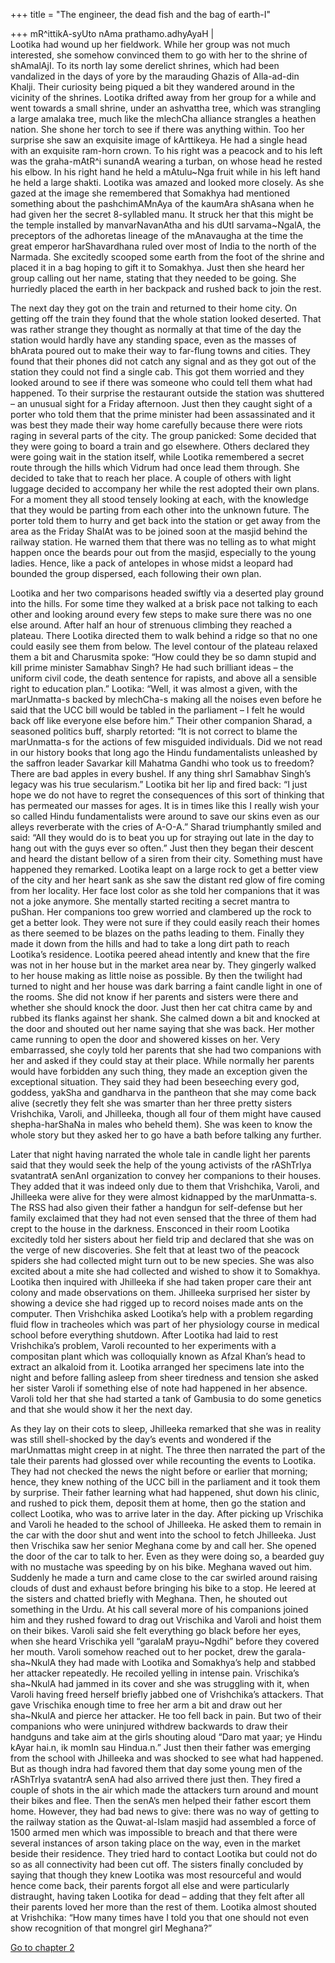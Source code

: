 +++
title = "The engineer, the dead fish and the bag of earth-I"

+++
mR^ittikA-syUto nAma prathamo.adhyAyaH |  
Lootika had wound up her fieldwork. While her group was not much
interested, she somehow convinced them to go with her to the shrine of
shAmalAjI. To its north lay some derelict shrines, which had been
vandalized in the days of yore by the marauding Ghazis of Alla-ad-din
Khalji. Their curiosity being piqued a bit they wandered around in the
vicinity of the shrines. Lootika drifted away from her group for a while
and went towards a small shrine, under an ashvattha tree, which was
strangling a large amalaka tree, much like the mlechCha alliance
strangles a heathen nation. She shone her torch to see if there was
anything within. Too her surprise she saw an exquisite image of
kArttikeya. He had a single head with an exquisite ram-horn crown. To
his right was a peacock and to his left was the graha-mAtR^i sunandA
wearing a turban, on whose head he rested his elbow. In his right hand
he held a mAtulu\~Nga fruit while in his left hand he held a large
shakti. Lootika was amazed and looked more closely. As she gazed at the
image she remembered that Somakhya had mentioned something about the
pashchimAMnAya of the kaumAra shAsana when he had given her the secret
8-syllabled manu. It struck her that this might be the temple installed
by manvarNavanAtha and his dUtI sarvama\~NgalA, the preceptors of the
adhoretas lineage of the mAnavaugha at the time the great emperor
harShavardhana ruled over most of India to the north of the Narmada. She
excitedly scooped some earth from the foot of the shrine and placed it
in a bag hoping to gift it to Somakhya. Just then she heard her group
calling out her name, stating that they needed to be going. She
hurriedly placed the earth in her backpack and rushed back to join the
rest.

The next day they got on the train and returned to their home city. On
getting off the train they found that the whole station looked deserted.
That was rather strange they thought as normally at that time of the day
the station would hardly have any standing space, even as the masses of
bhArata poured out to make their way to far-flung towns and cities. They
found that their phones did not catch any signal and as they got out of
the station they could not find a single cab. This got them worried and
they looked around to see if there was someone who could tell them what
had happened. To their surprise the restaurant outside the station was
shuttered – an unusual sight for a Friday afternoon. Just then they
caught sight of a porter who told them that the prime minister had been
assassinated and it was best they made their way home carefully because
there were riots raging in several parts of the city. The group
panicked: Some decided that they were going to board a train and go
elsewhere. Others declared they were going wait in the station itself,
while Lootika remembered a secret route through the hills which Vidrum
had once lead them through. She decided to take that to reach her place.
A couple of others with light luggage decided to accompany her while the
rest adopted their own plans. For a moment they all stood tensely
looking at each, with the knowledge that they would be parting from each
other into the unknown future. The porter told them to hurry and get
back into the station or get away from the area as the Friday ShalAt was
to be joined soon at the masjid behind the railway station. He warned
them that there was no telling as to what might happen once the beards
pour out from the masjid, especially to the young ladies. Hence, like a
pack of antelopes in whose midst a leopard had bounded the group
dispersed, each following their own plan.

Lootika and her two comparisons headed swiftly via a deserted play
ground into the hills. For some time they walked at a brisk pace not
talking to each other and looking around every few steps to make sure
there was no one else around. After half an hour of strenuous climbing
they reached a plateau. There Lootika directed them to walk behind a
ridge so that no one could easily see them from below. The level contour
of the plateau relaxed them a bit and Charusmita spoke: “How could they
be so damn stupid and kill prime minister Samabhav Singh? He had such
brilliant ideas – the uniform civil code, the death sentence for
rapists, and above all a sensible right to education plan.” Lootika:
“Well, it was almost a given, with the marUnmatta-s backed by
mlechCha-s making all the noises even before he said that the UCC bill
would be tabled in the parliament – I felt he would back off like
everyone else before him.” Their other companion Sharad, a seasoned
politics buff, sharply retorted: “It is not correct to blame the
marUnmatta-s for the actions of few misguided individuals. Did we not
read in our history books that long ago the Hindu fundamentalists
unleashed by the saffron leader Savarkar kill Mahatma Gandhi who took us
to freedom? There are bad apples in every bushel. If any thing shrI
Samabhav Singh’s legacy was his true secularism.” Lootika bit her lip
and fired back: “I just hope we do not have to regret the consequences
of this sort of thinking that has permeated our masses for ages. It is
in times like this I really wish your so called Hindu fundamentalists
were around to save our skins even as our alleys reverberate with the
cries of A-O-A.” Sharad triumphantly smiled and said: “All they would do
is to beat you up for straying out late in the day to hang out with the
guys ever so often.” Just then they began their descent and heard the
distant bellow of a siren from their city. Something must have happened
they remarked. Lootika leapt on a large rock to get a better view of the
city and her heart sank as she saw the distant red glow of fire coming
from her locality. Her face lost color as she told her companions that
it was not a joke anymore. She mentally started reciting a secret mantra
to puShan. Her companions too grew worried and clambered up the rock to
get a better look. They were not sure if they could easily reach their
homes as there seemed to be blazes on the paths leading to them. Finally
they made it down from the hills and had to take a long dirt path to
reach Lootika’s residence. Lootika peered ahead intently and knew that
the fire was not in her house but in the market area near by. They
gingerly walked to her house making as little noise as possible. By then
the twilight had turned to night and her house was dark barring a faint
candle light in one of the rooms. She did not know if her parents and
sisters were there and whether she should knock the door. Just then her
cat chitra came by and rubbed its flanks against her shank. She calmed
down a bit and knocked at the door and shouted out her name saying that
she was back. Her mother came running to open the door and showered
kisses on her. Very embarrassed, she coyly told her parents that she had
two companions with her and asked if they could stay at their place.
While normally her parents would have forbidden any such thing, they
made an exception given the exceptional situation. They said they had
been beseeching every god, goddess, yakSha and gandharva in the pantheon
that she may come back alive (secretly they felt she was smarter than
her three pretty sisters Vrishchika, Varoli, and Jhilleeka, though all
four of them might have caused shepha-harShaNa in males who beheld
them). She was keen to know the whole story but they asked her to go
have a bath before talking any further.

Later that night having narrated the whole tale in candle light her
parents said that they would seek the help of the young activists of the
rAShTrIya svatantratA senAnI organization to convey her companions to
their houses. They added that it was indeed only due to them that
Vrishchika, Varoli, and Jhilleeka were alive for they were almost
kidnapped by the marUnmatta-s. The RSS had also given their father a
handgun for self-defense but her family exclaimed that they had not even
sensed that the three of them had crept to the house in the darkness.
Ensconced in their room Lootika excitedly told her sisters about her
field trip and declared that she was on the verge of new discoveries.
She felt that at least two of the peacock spiders she had collected
might turn out to be new species. She was also excited about a mite she
had collected and wished to show it to Somakhya. Lootika then inquired
with Jhilleeka if she had taken proper care their ant colony and made
observations on them. Jhilleeka surprised her sister by showing a device
she had rigged up to record noises made ants on the computer. Then
Vrishchika asked Lootika’s help with a problem regarding fluid flow in
tracheoles which was part of her physiology course in medical school
before everything shutdown. After Lootika had laid to rest Vrishchika’s
problem, Varoli recounted to her experiments with a compositan plant
which was colloquially known as Afzal Khan’s head to extract an alkaloid
from it. Lootika arranged her specimens late into the night and before
falling asleep from sheer tiredness and tension she asked her sister
Varoli if something else of note had happened in her absence. Varoli
told her that she had started a tank of Gambusia to do some genetics and
that she would show it her the next day.

As they lay on their cots to sleep, Jhilleeka remarked that she was in
reality was still shell-shocked by the day’s events and wondered if the
marUnmattas might creep in at night. The three then narrated the part of
the tale their parents had glossed over while recounting the events to
Lootika. They had not checked the news the night before or earlier that
morning; hence, they knew nothing of the UCC bill in the parliament and
it took them by surprise. Their father learning what had happened, shut
down his clinic, and rushed to pick them, deposit them at home, then go
the station and collect Lootika, who was to arrive later in the day.
After picking up Vrischika and Varoli he headed to the school of
Jhilleeka. He asked them to remain in the car with the door shut and
went into the school to fetch Jhilleeka. Just then Vrischika saw her
senior Meghana come by and call her. She opened the door of the car to
talk to her. Even as they were doing so, a bearded guy with no mustache
was speeding by on his bike. Meghana waved out him. Suddenly he made a
turn and came close to the car swirled around raising clouds of dust and
exhaust before bringing his bike to a stop. He leered at the sisters and
chatted briefly with Meghana. Then, he shouted out something in the
Urdu. At his call several more of his companions joined him and they
rushed foward to drag out Vrischika and Varoli and hoist them on their
bikes. Varoli said she felt everything go black before her eyes, when
she heard Vrischika yell “garalaM prayu\~Ngdhi” before they covered her
mouth. Varoli somehow reached out to her pocket, drew the
garala-sha\~NkulA they had made with Lootika and Somakhya’s help and
stabbed her attacker repeatedly. He recoiled yelling in intense pain.
Vrischika’s sha\~NkulA had jammed in its cover and she was struggling
with it, when Varoli having freed herself briefly jabbed one of
Vrishchika’s attackers. That gave Vrischika enough time to free her arm
a bit and draw out her sha\~NkulA and pierce her attacker. He too fell
back in pain. But two of their companions who were uninjured withdrew
backwards to draw their handguns and take aim at the girls shouting
aloud “Daro mat yaar; ye Hindu kAyar hai.n, ik momIn sau Hindua.n.” Just
then their father was emerging from the school with Jhilleeka and was
shocked to see what had happened. But as though indra had favored them
that day some young men of the rAShTrIya svatantrA senA had also arrived
there just then. They fired a couple of shots in the air which made the
attackers turn around and mount their bikes and flee. Then the senA’s
men helped their father escort them home. However, they had bad news to
give: there was no way of getting to the railway station as the
Quwat-al-Islam masjid had assembled a force of 1500 armed men which was
impossible to breach and that there were several instances of arson
taking place on the way, even in the market beside their residence. They
tried hard to contact Lootika but could not do so as all connectivity
had been cut off. The sisters finally concluded by saying that though
they knew Lootika was most resourceful and would hence come back, their
parents forgot all else and were particularly distraught, having taken
Lootika for dead – adding that they felt after all their parents loved
her more than the rest of them. Lootika almost shouted at Vrishchika:
“How many times have I told you that one should not even show
recognition of that mongrel girl Meghana?”

[Go to chapter 2](http://wp.me/paOVv-1Gx)
